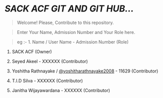 # <b><i>SACK ACF GIT AND GIT HUB...</i></b>

> Welcome! Please, Contribute to this repository.


> Enter Your Name, Admission Number and Your Role here.

> eg :- 1. Name / User Name - Admission Number (Role)
 
1. SACK ACF (Owner)

2. Seyed Akeel - XXXXXX (Contributor)

3. Yoshitha Rathnayake / <a href="https://github.com/yoshitharathnayake2008">@yoshitharathnayake2008<a> - 11629 (Contributor)

4. T.I.D Silva - XXXXXX (Contributor)

5. Janitha Wijayawardana - XXXXXX (Contributor)

